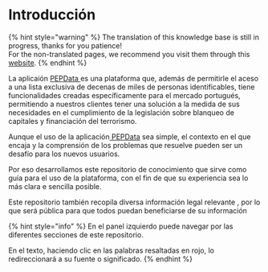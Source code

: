 # Introducción

{% hint style="warning" %}
The translation of this knowledge base is still in progress, thanks for you patience!   
For the non-translated pages, we recommend you visit them through this [website](https://translate.google.com/translate?hl=&sl=pt&tl=es&u=https%3A%2F%2Fdocs.pepdata.com%2Fv%2Fespanol%2F).
{% endhint %}

La aplicaión [PEPData ](https://www.pepdata.com/)es una plataforma que, además de permitirle el aceso a una lista exclusiva de decenas de miles de personas identificables, tiene funcionalidades creadas específicamente para el mercado portugués, permitiendo a nuestros clientes tener una solución a la medida de sus necesidades en el cumplimiento de la legislación sobre blanqueo de capitales y financiación del terrorismo.

Aunque el uso de la aplicación[ PEPData](https://www.pepdata.com/) sea simple, el contexto en el que encaja y la comprensión de los problemas que resuelve pueden ser un desafío para los nuevos usuarios.

Por eso desarrollamos este repositorio de conocimiento que sirve como guía para el uso de la plataforma, con el fin de que su experiencia sea lo más clara e sencilla posible.

Este repositorio también recopila diversa información legal relevante , por lo que será pública para que todos puedan beneficiarse de su información 



{% hint style="info" %}
En el panel izquierdo puede navegar por las diferentes secciones de este repositorio.

En el texto, haciendo clic en las palabras resaltadas en rojo, lo redireccionará a su fuente o significado.
{% endhint %}



